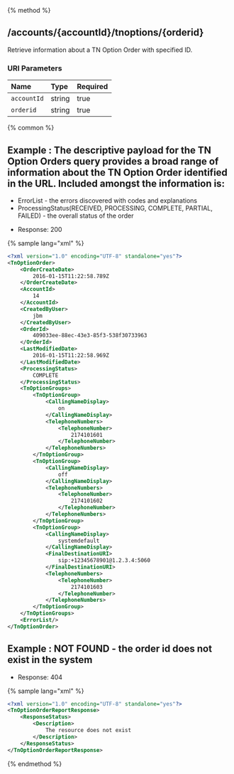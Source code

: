 {% method %}
## /accounts/{accountId}/tnoptions/{orderid}

Retrieve information about a TN Option Order with specified ID.



### URI Parameters
| Name | Type | Required |
|:-----|:-----|:---------|
| `accountId` | string | true |
| `orderid` | string | true |






{% common %}


## Example : The descriptive payload for the TN Option Orders query provides a broad range of information about the TN Option Order identified in the URL.  Included amongst the information is:
<ul>
<li>ErrorList - the errors discovered with codes and explanations</li>
<li>ProcessingStatus(RECEIVED, PROCESSING, COMPLETE, PARTIAL, FAILED) - the overall status of the order</li>
</ul>


* Response: 200

{% sample lang="xml" %}

```xml
<?xml version="1.0" encoding="UTF-8" standalone="yes"?>
<TnOptionOrder>
    <OrderCreateDate>
        2016-01-15T11:22:58.789Z
    </OrderCreateDate>
    <AccountId>
        14
    </AccountId>
    <CreatedByUser>
        jbm
    </CreatedByUser>
    <OrderId>
        409033ee-88ec-43e3-85f3-538f30733963
    </OrderId>
    <LastModifiedDate>
        2016-01-15T11:22:58.969Z
    </LastModifiedDate>
    <ProcessingStatus>
        COMPLETE
    </ProcessingStatus>
    <TnOptionGroups>
        <TnOptionGroup>
            <CallingNameDisplay>
                on
            </CallingNameDisplay>
            <TelephoneNumbers>
                <TelephoneNumber>
                    2174101601
                </TelephoneNumber>
            </TelephoneNumbers>
        </TnOptionGroup>
        <TnOptionGroup>
            <CallingNameDisplay>
                off
            </CallingNameDisplay>
            <TelephoneNumbers>
                <TelephoneNumber>
                    2174101602
                </TelephoneNumber>
            </TelephoneNumbers>
        </TnOptionGroup>
        <TnOptionGroup>
            <CallingNameDisplay>
                systemdefault
            </CallingNameDisplay>
            <FinalDestinationURI>
                sip:+12345678901@1.2.3.4:5060
            </FinalDestinationURI>
            <TelephoneNumbers>
                <TelephoneNumber>
                    2174101603
                </TelephoneNumber>
            </TelephoneNumbers>
        </TnOptionGroup>
    </TnOptionGroups>
    <ErrorList/>
</TnOptionOrder>
```

## Example : NOT FOUND - the order id does not exist in the system

* Response: 404

{% sample lang="xml" %}

```xml
<?xml version="1.0" encoding="UTF-8" standalone="yes"?>
<TnOptionOrderReportResponse>
    <ResponseStatus>
        <Description>
            The resource does not exist
        </Description>
    </ResponseStatus>
</TnOptionOrderReportResponse>
```


{% endmethod %}